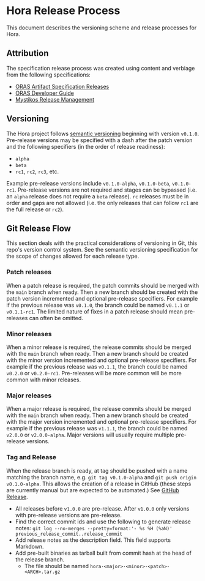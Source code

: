 # Hora Release Process

This document describes the versioning scheme and release processes for Hora.

## Attribution

The specification release process was created using content and verbiage from the following specifications:

   * [ORAS Artifact Specification Releases](https://github.com/oras-project/artifacts-spec/blob/main/RELEASES.md)
   * [ORAS Developer Guide](https://github.com/oras-project/oras-www/blob/main/docs/CLI/5_developer_guide.md)
   * [Mystikos Release Management](https://github.com/deislabs/mystikos/blob/main/doc/releasing.md)


## Versioning

The Hora project follows [semantic versioning](https://semver.org/) beginning with version `v0.1.0`.  Pre-release versions may be specified with a dash after the patch version and the following specifiers (in the order of release readiness):
* `alpha`
* `beta`
* `rc1`, `rc2`, `rc3`, etc.

Example pre-release versions include `v0.1.0-alpha`, `v0.1.0-beta`, `v0.1.0-rc1`.  Pre-release versions are not required and stages can be bypassed (i.e. an `alpha` release does not require a `beta` release).  `rc` releases must be in order and gaps are not allowed (i.e. the only releases that can follow `rc1` are the full release or `rc2`).

## Git Release Flow

This section deals with the practical considerations of versioning in Git, this repo's version control system.  See the semantic versioning specification for the scope of changes allowed for each release type.

### Patch releases

When a patch release is required, the patch commits should be merged with the `main` branch when ready.  Then a new branch should be created with the patch version incremented and optional pre-release specifiers.  For example if the previous release was `v0.1.0`, the branch could be named `v0.1.1` or `v0.1.1-rc1`.  The limited nature of fixes in a patch release should mean pre-releases can often be omitted.

### Minor releases

When a minor release is required, the release commits should be merged with the `main` branch when ready.  Then a new branch should be created with the minor version incremented and optional pre-release specifiers.  For example if the previous release was `v0.1.1`, the branch could be named `v0.2.0` or `v0.2.0-rc1`.  Pre-releases will be more common will be more common with minor releases.

### Major releases

When a major release is required, the release commits should be merged with the `main` branch when ready.  Then a new branch should be created with the major version incremented and optional pre-release specifiers.  For example if the previous release was `v1.1.1`, the branch could be named `v2.0.0` or `v2.0.0-alpha`.  Major versions will usually require multiple pre-release versions.

### Tag and Release

When the release branch is ready, at tag should be pushed with a name matching the branch name, e.g. `git tag v0.1.0-alpha` and `git push origin v0.1.0-alpha`.  This allows the creation of a release in GitHub (these steps are currently manual but are expected to be automated.)  See [GitHub Release](https://help.github.com/articles/creating-releases/).
* All releases before `v1.0.0` are pre-release.  After `v1.0.0` only versions with pre-release versions are pre-release.
* Find the correct commit ids and use the following to generate release notes:  `git log --no-merges --pretty=format:'- %s %H (%aN)' previous_release_commit..release_commit`
* Add release notes as the description field.  This field supports Markdown.
* Add pre-built binaries as tarball built from commit hash at the head of the release branch.
    * The file should be named `hora-<major>-<minor>-<patch>-<ARCH>.tar.gz`